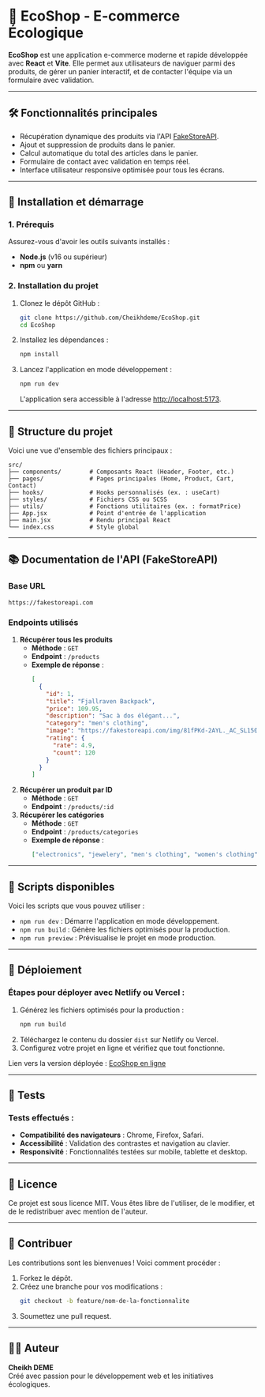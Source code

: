 
# 🌿 **EcoShop - E-commerce Écologique**

**EcoShop** est une application e-commerce moderne et rapide développée avec **React** et **Vite**. Elle permet aux utilisateurs de naviguer parmi des produits, de gérer un panier interactif, et de contacter l'équipe via un formulaire avec validation.

---

## 🛠️ **Fonctionnalités principales**
- Récupération dynamique des produits via l'API [FakeStoreAPI](https://fakestoreapi.com/).
- Ajout et suppression de produits dans le panier.
- Calcul automatique du total des articles dans le panier.
- Formulaire de contact avec validation en temps réel.
- Interface utilisateur responsive optimisée pour tous les écrans.

---

## 🚀 **Installation et démarrage**

### 1. Prérequis
Assurez-vous d'avoir les outils suivants installés :
- **Node.js** (v16 ou supérieur)
- **npm** ou **yarn**

### 2. Installation du projet
1. Clonez le dépôt GitHub :
   ```bash
   git clone https://github.com/Cheikhdeme/EcoShop.git
   cd EcoShop
   ```
2. Installez les dépendances :
   ```bash
   npm install
   ```
3. Lancez l'application en mode développement :
   ```bash
   npm run dev
   ```
   L'application sera accessible à l'adresse [http://localhost:5173](http://localhost:5173).

---

## 📂 **Structure du projet**

Voici une vue d'ensemble des fichiers principaux :

```plaintext
src/
├── components/        # Composants React (Header, Footer, etc.)
├── pages/             # Pages principales (Home, Product, Cart, Contact)
├── hooks/             # Hooks personnalisés (ex. : useCart)
├── styles/            # Fichiers CSS ou SCSS
├── utils/             # Fonctions utilitaires (ex. : formatPrice)
├── App.jsx            # Point d'entrée de l'application
├── main.jsx           # Rendu principal React
└── index.css          # Style global
```

---

## 📚 **Documentation de l'API (FakeStoreAPI)**

### Base URL
`https://fakestoreapi.com`

### Endpoints utilisés
1. **Récupérer tous les produits**
   - **Méthode** : `GET`
   - **Endpoint** : `/products`
   - **Exemple de réponse** :
     ```json
     [
       {
         "id": 1,
         "title": "Fjallraven Backpack",
         "price": 109.95,
         "description": "Sac à dos élégant...",
         "category": "men's clothing",
         "image": "https://fakestoreapi.com/img/81fPKd-2AYL._AC_SL1500_.jpg",
         "rating": {
           "rate": 4.9,
           "count": 120
         }
       }
     ]
     ```
2. **Récupérer un produit par ID**
   - **Méthode** : `GET`
   - **Endpoint** : `/products/:id`
3. **Récupérer les catégories**
   - **Méthode** : `GET`
   - **Endpoint** : `/products/categories`
   - **Exemple de réponse** :
     ```json
     ["electronics", "jewelery", "men's clothing", "women's clothing"]
     ```

---

## 📄 **Scripts disponibles**

Voici les scripts que vous pouvez utiliser :

- `npm run dev` : Démarre l'application en mode développement.
- `npm run build` : Génère les fichiers optimisés pour la production.
- `npm run preview` : Prévisualise le projet en mode production.

---

## 🚀 **Déploiement**

### Étapes pour déployer avec Netlify ou Vercel :
1. Générez les fichiers optimisés pour la production :
   ```bash
   npm run build
   ```
2. Téléchargez le contenu du dossier `dist` sur Netlify ou Vercel.
3. Configurez votre projet en ligne et vérifiez que tout fonctionne.

Lien vers la version déployée : [EcoShop en ligne](https://eco-shop-flame.vercel.app)

---

## 🧪 **Tests**

### Tests effectués :
- **Compatibilité des navigateurs** : Chrome, Firefox, Safari.
- **Accessibilité** : Validation des contrastes et navigation au clavier.
- **Responsivité** : Fonctionnalités testées sur mobile, tablette et desktop.

---

## 📜 **Licence**

Ce projet est sous licence MIT. Vous êtes libre de l'utiliser, de le modifier, et de le redistribuer avec mention de l'auteur.

---

## 🤝 **Contribuer**

Les contributions sont les bienvenues ! Voici comment procéder :
1. Forkez le dépôt.
2. Créez une branche pour vos modifications :
   ```bash
   git checkout -b feature/nom-de-la-fonctionnalite
   ```
3. Soumettez une pull request.

---

## 👨‍💻 **Auteur**
**Cheikh DEME**  
Créé avec passion pour le développement web et les initiatives écologiques.